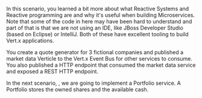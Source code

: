 In this scenario, you learned a bit more about what Reactive Systems and Reactive programming are and why it's useful when building Microservices. Note that some of the code in here may have been hard to understand and part of that is that we are not using an IDE, like JBoss Developer Studio (based on Eclipse) or IntelliJ. Both of these have excellent tooling to build Vert.x applications.

You create a quote generator for 3 fictional companies and published a market data Verticle to the Vert.x Event Bus for other services to consume. You also published a HTTP endpoint that consumed the market data service and exposed a REST HTTP endpoint.

In the next scenario, , we are going to implement a Portfolio service. A Portfolio stores the owned shares and the available cash.